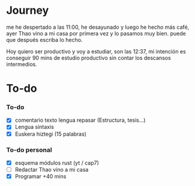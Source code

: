 
# Journey

me he despertado a las 11:00, he desayunado y luego he hecho más café, ayer Thao vino a mi casa por primera vez y lo pasamos muy bien. puede que después escriba lo hecho.


Hoy quiero ser productivo y voy a estudiar, son las 12:37, mi intención es conseguir 90 mins de estudio productivo sin contar los descansos intermedios.

# To-do

### To-do 
- [x] comentario texto lengua repasar (Estructura, tesis...)
- [x] Lengua sintaxis
- [x] Euskera hiztegi (15 palabras) 
### To-do personal
- [x] esquema módulos rust (yt / cap7)
- [ ] Redactar Thao vino a mi casa
- [x] Programar +40 mins  
